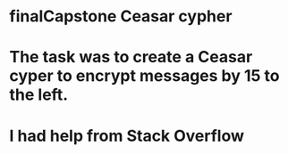 # finalCapstone Ceasar cypher
# The task was to create a Ceasar cyper to encrypt messages by 15 to the left.
# I had help from Stack Overflow
